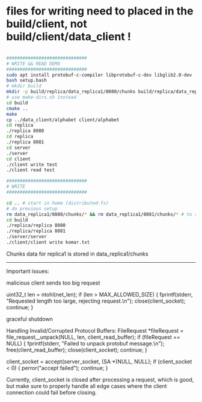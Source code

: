 
# files for writing need to placed in the build/client, not build/client/data_client !
   ```bash

##############################
# WRITE && READ DEMO
##############################
sudo apt install protobuf-c-compiler libprotobuf-c-dev libglib2.0-dev
bash setup.bash
# mkdir build
mkdir -p build/replica/data_replica1/8080/chunks build/replica/data_replica1/8081/chunks build/replica/data_replica1/8082/chunks build/replica/data_replica1/8083/chunks build/replica/data_replica1/8084/chunks build/replica/data_replica1/8085/chunks # deprecated <-------------------
# use make-dirs.sh instead
cd build
cmake ..
make
cp ../data_client/alphabet client/alphabet
cd replica
./replica 8080
cd replica
./replica 8081
cd server
./server
cd client
./client write test
./client read test

##############################
# WRITE
##############################

cd .. # start in home (distributed-fs)
# do previous setup
rm data_replica1/8080/chunks/* && rm data_replica1/8081/chunks/* # to see that (many) replicas write the chunks
cd build
./replica/replica 8080
./replica/replica 8081
./server/server
./client/client write komar.txt
   ```

Chunks data for replica1 is stored in data_replica1/chunks


------------------------------------------------------------------------
Important issues:

malicious client sends too big request

uint32_t len = ntohl(net_len);
if (len > MAX_ALLOWED_SIZE) {
    fprintf(stderr, "Requested length too large, rejecting request.\n");
    close(client_socket);
    continue;
}

graceful shutdown

Handling Invalid/Corrupted Protocol Buffers:
FileRequest *fileRequest = file_request__unpack(NULL, len, client_read_buffer);
if (fileRequest == NULL) {
    fprintf(stderr, "Failed to unpack protobuf message.\n");
    free(client_read_buffer);
    close(client_socket);
    continue;
}

client_socket = accept(server_socket, (SA *)NULL, NULL);
if (client_socket < 0) {
    perror("accept failed");
    continue;
}


Currently, client_socket is closed after processing a request, which is good, but make sure to properly handle all edge cases where the client connection could fail before closing.

